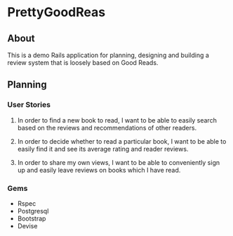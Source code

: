 # PrettyGoodReas

## About

This is a demo Rails application for planning, designing and building a review system that is loosely based on Good Reads.

## Planning

### User Stories

1. In order to find a new book to read, I want to be able to easily search based on the reviews and recommendations of other readers. 

2. In order to decide whether to read a particular book, I want to be able to easily find it and see its average rating and reader reviews.

3. In order to share my own views, I want to be able to conveniently sign up and easily leave reviews on books which I have read. 

### Gems

- Rspec
- Postgresql
- Bootstrap
- Devise

